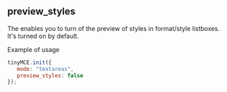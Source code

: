 ## preview_styles

The enables you to turn of the preview of styles in format/style listboxes. It's turned on by default.

Example of usage

```js
tinyMCE.init({
   mode: "textareas",
   preview_styles: false
});
```
